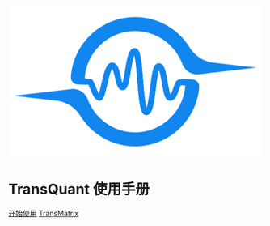 [//]: # (<--_coverpage.md-->)
![](data.svg ':size=200x200')
# TransQuant 使用手册

[开始使用](README.md)
[TransMatrix](https://zhang-yuanye.github.io/transmatrix-online-doc/#/)